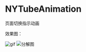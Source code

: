 # NYTubeAnimation
页面切换指示动画

效果图：


![gif](https://github.com/lfny2580832/NYTubeAnimation/blob/master/demo.gif)
![分解图](https://github.com/lfny2580832/NYTubeAnimation/blob/master/分解图.png)
